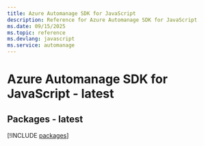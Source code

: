 ```yaml
---
title: Azure Automanage SDK for JavaScript
description: Reference for Azure Automanage SDK for JavaScript
ms.date: 09/15/2025
ms.topic: reference
ms.devlang: javascript
ms.service: automanage
---
```

# Azure Automanage SDK for JavaScript - latest
## Packages - latest
[!INCLUDE [packages](automanage-index.md)]